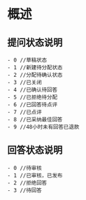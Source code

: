 # 概述

## 提问状态说明

    - 0 //草稿状态
    - 1 //新建待分配状态
    - 2 //分配待确认状态
    - 3 //已关闭
    - 4 //已确认待回答
    - 5 //已拒绝待分配
    - 6 //已回答待点评
    - 7 //已点评
    - 8 //已采纳最佳回答
    - 9 //48小时未有回答已退款
    
## 回答状态说明
	
	- 0 //待审核
	- 1 //已审核，已发布
	- 2 //拒绝回答
	- 3 //待回答